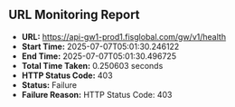 ## URL Monitoring Report

- **URL:** https://api-gw1-prod1.fisglobal.com/gw/v1/health
- **Start Time:** 2025-07-07T05:01:30.246122
- **End Time:** 2025-07-07T05:01:30.496725
- **Total Time Taken:** 0.250603 seconds
- **HTTP Status Code:** 403
- **Status:** Failure
- **Failure Reason:** HTTP Status Code: 403
